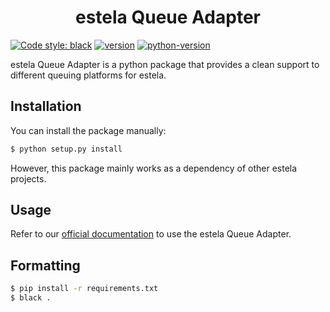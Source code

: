 <h1 align="center"> estela Queue Adapter </h1>

[![Code style: black](https://img.shields.io/badge/code%20style-black-000000.svg)](https://github.com/psf/black)
[![version](https://img.shields.io/badge/version-0.1-blue)](https://github.com/bitmakerla/estela-cli)
[![python-version](https://img.shields.io/badge/python-v3.9-orange)](https://www.python.org)

estela Queue Adapter is a python package that provides a clean support to different queuing platforms for estela.

## Installation

You can install the package manually:

```bash
$ python setup.py install
```

However, this package mainly works as a dependency of other estela projects.

## Usage

Refer to our [official documentation](https://estela.bitmaker.la/docs/estela/queueing.html) to use the estela Queue Adapter.

## Formatting 

```bash
$ pip install -r requirements.txt
$ black .
```
